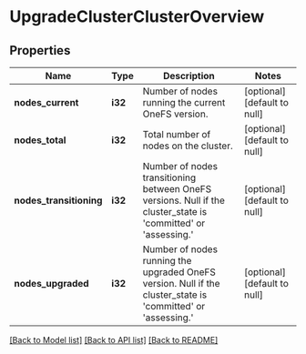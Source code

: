 # UpgradeClusterClusterOverview

## Properties
Name | Type | Description | Notes
------------ | ------------- | ------------- | -------------
**nodes_current** | **i32** | Number of nodes running the current OneFS version. | [optional] [default to null]
**nodes_total** | **i32** | Total number of nodes on the cluster. | [optional] [default to null]
**nodes_transitioning** | **i32** | Number of nodes transitioning between OneFS versions. Null if the cluster_state is &#39;committed&#39; or &#39;assessing.&#39; | [optional] [default to null]
**nodes_upgraded** | **i32** | Number of nodes running the upgraded OneFS version. Null if the cluster_state is &#39;committed&#39; or &#39;assessing.&#39; | [optional] [default to null]

[[Back to Model list]](../README.md#documentation-for-models) [[Back to API list]](../README.md#documentation-for-api-endpoints) [[Back to README]](../README.md)


